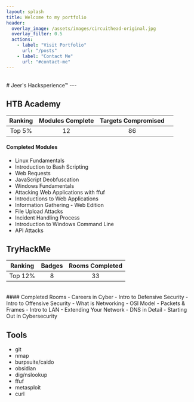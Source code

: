 ```yaml
---
layout: splash
title: Welcome to my portfolio
header:
  overlay_image: /assets/images/circuithead-original.jpg
  overlay_filter: 0.5 
  actions:
    - label: "Visit Portfolio"
      url: "/posts"
    - label: "Contact Me"
      url: "#contact-me"
---
```

<br>
# Jeer's Hacksperience™
---

## HTB Academy

| Ranking | Modules Complete | Targets Compromised |     |
| :-----: | :--------------: | :-----------------: | --- |
| Top 5%  |        12        |         86          |     |



#### Completed Modules
- Linux Fundamentals
- Introduction to Bash Scripting
- Web Requests
- JavaScript Deobfuscation
- Windows Fundamentals
- Attacking Web Applications with ffuf
- Introductions to Web Applications
- Information Gathering - Web Edition
- File Upload Attacks
- Incident Handling Process
- Introduction to Windows Command Line
- API Attacks


## TryHackMe

| Ranking |      Badges      |   Rooms Completed   |
| :-----: | :--------------: | :-----------------: |
| Top 12% |        8         |         33          |

<script src="https://tryhackme.com/badge/2153607"></script>
<br>
#### Completed Rooms
- Careers in Cyber
- Intro to Defensive Security
- Intro to Offensive Security
- What is Networking
- OSI Model
- Packets & Frames
- Intro to LAN
- Extending Your Network
- DNS in Detail
- Starting Out in Cybersecurity

## Tools
- git
- nmap
- burpsuite/caido
- obsidian
- dig/nslookup
- ffuf
- metasploit
- curl